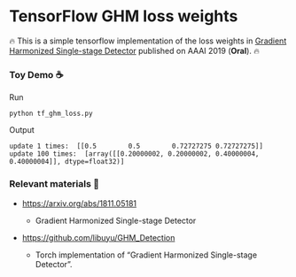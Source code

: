 # TensorFlow GHM loss weights

:fire: This is a simple tensorflow implementation of the loss weights in [Gradient Harmonized Single-stage Detector](https://arxiv.org/abs/1811.05181) published on AAAI 2019 (**Oral**). :fire:

### Toy Demo :coffee:

Run
```
python tf_ghm_loss.py
```

Output
```
update 1 times:  [[0.5        0.5        0.72727275 0.72727275]]
update 100 times:  [array([[0.20000002, 0.20000002, 0.40000004, 0.40000004]], dtype=float32)]
```

### Relevant materials :beer:

- https://arxiv.org/abs/1811.05181
    - Gradient Harmonized Single-stage Detector

- https://github.com/libuyu/GHM_Detection
    - Torch implementation of “Gradient Harmonized Single-stage Detector”.
